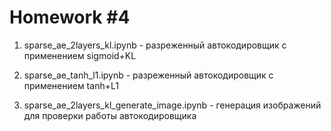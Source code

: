 # Homework #4

1. sparse_ae_2layers_kl.ipynb - разреженный автокодировщик с применением sigmoid+KL

2. sparse_ae_tanh_l1.ipynb - разреженный автокодировщик с применением tanh+L1

3. sparse_ae_2layers_kl_generate_image.ipynb - генерация изображений для проверки работы автокодировщика